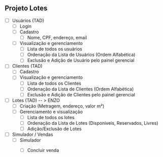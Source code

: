 
## Projeto Lotes
- [ ] Usuários (TAD)
	- [ ] Login
	- [ ] Cadastro
        - [ ] Nome, CPF, endereço, email
	- [ ] Visualização e gerenciamento
        - [ ] Lista de todos os usuários
        - [ ] Ordenação da Lista de Usuários (Ordem Alfabética)
        - [ ] Exclusão e Adição de Usuário pelo painel gerencial
    
- [ ] Clientes (TAD)
	- [ ] Cadastro
	- [ ] Visualização e gerenciamento
        - [ ] Lista de todos os Clientes
        - [ ] Ordenação da Lista de Clientes (Ordem Alfabética)
        - [ ] Exclusão e Adição de Clientes pelo painel gerencial
    
- [ ] Lotes (TAD) -- > ENZO
	- [ ] Criação (Metragem, endereço, valor m²)
	- [ ] Gerenciamento e visualização
        - [ ] Lista de todos os lotes
        - [ ] Ordenação da Lista de Lotes (Disponiveis, Reservados, Livres)
        - [ ] Adição/Exclusão de Lotes
- [ ] Simulador / Vendas
	- [ ] Simulador
        - [ ] Concluir venda

